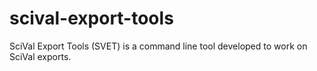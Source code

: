 # scival-export-tools
SciVal Export Tools (SVET) is a command line tool developed to work on SciVal exports.
